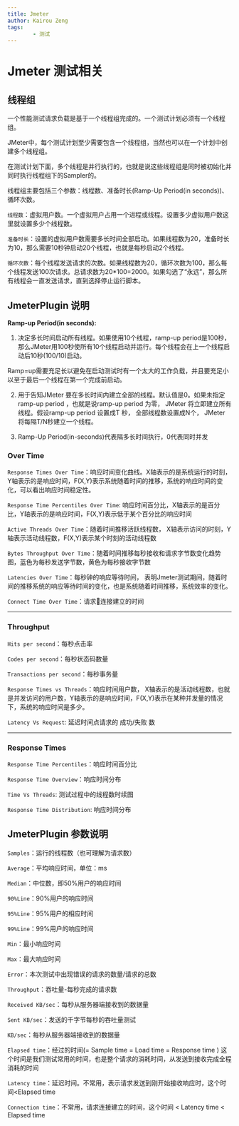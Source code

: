 ```yaml
---
title: Jmeter
author: Kairou Zeng
tags:
        - 测试
---
```


# Jmeter 测试相关

## 线程组

一个性能测试请求负载是基于一个线程组完成的。一个测试计划必须有一个线程组。

JMeter中，每个测试计划至少需要包含一个线程组，当然也可以在一个计划中创建多个线程组。

在测试计划下面，多个线程是并行执行的，也就是说这些线程组是同时被初始化并同时执行线程组下的Sampler的。

线程组主要包括三个参数：线程数、准备时长(Ramp-Up Period(in seconds))、循环次数。

`线程数`：虚拟用户数。一个虚拟用户占用一个进程或线程。设置多少虚拟用户数这里就设置多少个线程数。

`准备时长`：设置的虚拟用户数需要多长时间全部启动。如果线程数为20，准备时长为10，那么需要10秒钟启动20个线程，也就是每秒启动2个线程。

`循环次数`：每个线程发送请求的次数。如果线程数为20，循环次数为100，那么每个线程发送100次请求。总请求数为20*100=2000。如果勾选了“永远”，那么所有线程会一直发送请求，直到选择停止运行脚本。

## JmeterPlugin 说明

**Ramp-up Period(in seconds):**

1. 决定多长时间启动所有线程。如果使用10个线程，ramp-up period是100秒，那么JMeter用100秒使所有10个线程启动并运行。每个线程会在上一个线程启动后10秒(100/10)启动。

Ramp=up需要充足长以避免在启动测试时有一个太大的工作负载，并且要充足小以至于最后一个线程在第一个完成前启动。

2. 用于告知JMeter 要在多长时间内建立全部的线程。默认值是0。如果未指定ramp-up period ，也就是说ramp-up period 为零， JMeter 将立即建立所有线程。假设ramp-up period 设置成T 秒， 全部线程数设置成N个， JMeter 将每隔T/N秒建立一个线程。

3. Ramp-Up Period(in-seconds)代表隔多长时间执行，0代表同时并发

### Over Time

`Response Times Over Time`：响应时间变化曲线。X轴表示的是系统运行的时刻，Y轴表示的是响应时间，F(X,Y)表示系统随着时间的推移，系统的响应时间的变化，可以看出响应时间稳定性。

`Response Time Percentiles Over Time`: 响应时间百分比，X轴表示的是百分比，Y轴表示的是响应时间，F(X,Y)表示低于某个百分比的响应时间

`Active Threads Over Time`：随着时间推移活跃线程数， X轴表示访问的时刻，Y轴表示活动线程数，F(X,Y)表示某个时刻的活动线程数

`Bytes Throughput Over Time`：随着时间推移每秒接收和请求字节数变化趋势图，蓝色为每秒发送字节数，黄色为每秒接收字节数

`Latencies Over Time`：每秒钟的响应等待时间， 表明Jmeter测试期间，随着时间的推移系统的响应等待时间的变化，也是系统随着时间推移，系统效率的变化。

`Connect Time Over Time`：请求连接建立的时间

----
### Throughput

`Hits per second`：每秒点击率

`Codes per second`：每秒状态码数量

`Transactions per second`：每秒事务量

`Response Times vs Threads`：响应时间用户数， X轴表示的是活动线程数，也就是并发访问的用户数，Y轴表示的是响应时间，F(X,Y)表示在某种并发量的情况下，系统的响应时间是多少。

`Latency Vs Request`: 延迟时间点请求的 成功/失败 数

----
### Response Times

`Response Time Percentiles`：响应时间百分比

`Response Time Overview`：响应时间分布

`Time Vs Threads`: 测试过程中的线程数时续图

`Response Time Distribution`: 响应时间分布

## JmeterPlugin 参数说明

`Samples`：运行的线程数（也可理解为请求数）

`Average`：平均响应时间，单位：ms

`Median`：中位数，即50%用户的响应时间

`90%Line`：90%用户的响应时间

`95%Line`：95%用户的相应时间

`99%Line`：99%用户的响应时间

`Min`：最小响应时间

`Max`：最大响应时间

`Error`：本次测试中出现错误的请求的数量/请求的总数

`Throughput`：吞吐量-每秒完成的请求数

`Received KB/sec`：每秒从服务器端接收到的数据量

`Sent KB/sec`：发送的千字节每秒的吞吐量测试

`KB/sec`：每秒从服务器端接收到的数据量

`Elapsed time`：经过的时间(= Sample time = Load time = Response time ) 
这个时间是我们测试常用的时间，也是整个请求的消耗时间，从发送到接收完成全程消耗的时间

`Latency time`：延迟时间。不常用，表示请求发送到刚开始接收响应时，这个时间<Elapsed time

`Connection time`：不常用，请求连接建立的时间，这个时间 < Latency time < Elapsed time

